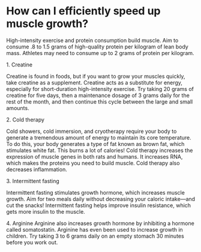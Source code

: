 # How can I efficiently speed up muscle growth?

High-intensity exercise and protein consumption build muscle. Aim to consume .8 to 1.5 grams of high-quality protein per kilogram of lean body mass. Athletes may need to consume up to 2 grams of protein per kilogram.

1\. Creatine

Creatine is found in foods, but if you want to grow your muscles quickly, take creatine as a supplement. Creatine acts as a substitute for energy, especially for short-duration high-intensity exercise. Try taking 20 grams of creatine for five days, then a maintenance dosage of 3 grams daily for the rest of the month, and then continue this cycle between the large and small amounts.

2\. Cold therapy

Cold showers, cold immersion, and cryotherapy require your body to generate a tremendous amount of energy to maintain its core temperature. To do this, your body generates a type of fat known as brown fat, which stimulates white fat. This burns a lot of calories! Cold therapy increases the expression of muscle genes in both rats and humans. It increases RNA, which makes the proteins you need to build muscle. Cold therapy also decreases inflammation.

3\. Intermittent fasting

Intermittent fasting stimulates growth hormone, which increases muscle growth. Aim for two meals daily without decreasing your caloric intake—and cut the snacks! Intermittent fasting helps improve insulin resistance, which gets more insulin to the muscle.

4\. Arginine Arginine also increases growth hormone by inhibiting a hormone called somatostatin. Arginine has even been used to increase growth in children. Try taking 3 to 6 grams daily on an empty stomach 30 minutes before you work out.